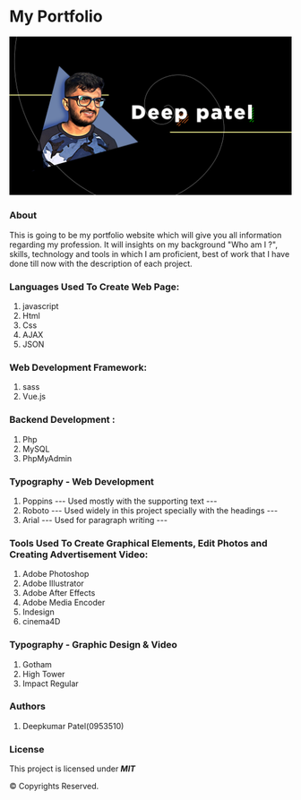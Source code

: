 # My Portfolio
![Team Awesome](/images/deep.png)

### About

This is going to be my portfolio website which will give you all information regarding my profession. It will insights on my background "Who am I ?", skills, technology and tools in which I am proficient, best of work that I have done till now with the description of each project.

### Languages Used To Create Web Page:

1. javascript 
2. Html
3. Css
4. AJAX
5. JSON

### Web Development Framework:

1. sass 
2. Vue.js 

### Backend Development :

1. Php
2. MySQL
3. PhpMyAdmin

### Typography - Web Development

1. Poppins
  --- Used mostly with the supporting text ---
2. Roboto
  --- Used widely in this project specially with the headings ---
3. Arial
  --- Used for paragraph writing ---


### Tools Used To Create Graphical Elements, Edit Photos and Creating Advertisement Video:

1. Adobe Photoshop
2. Adobe Illustrator
3. Adobe After Effects
4. Adobe Media Encoder
5. Indesign
6. cinema4D


### Typography - Graphic Design & Video

1. Gotham
2. High Tower
3. Impact Regular


### Authors

1. Deepkumar Patel(0953510)

### License

This project is licensed under ***MIT***

© Copyrights Reserved.
